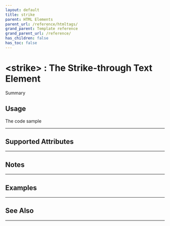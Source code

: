 ```yaml
---
layout: default
title: strike
parent: HTML Elements
parent_url: /reference/htmltags/
grand_parent: Template reference
grand_parent_url: /reference/
has_children: false
has_toc: false
---
```


# &lt;strike&gt; : The Strike-through Text Element

Summary

## Usage

 The code sample

---

## Supported Attributes


---

## Notes


---

## Examples


---


## See Also


---

